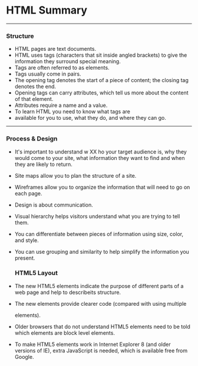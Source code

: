 # HTML Summary
---
### Structure
- HTML pages are text documents.
- HTML uses tags (characters that sit inside angled brackets) to give the information they surround special meaning.
- Tags are often referred to as elements.
- Tags usually come in pairs. 
- The opening tag denotes the start of a piece of content; the closing tag denotes the end.
- Opening tags can carry attributes, which tell us more about the content of that element.
- Attributes require a name and a value.
- To learn HTML you need to know what tags are
- available for you to use, what they do, and where they can go.
---
### Process & Design
- It's important to understand w XX ho your target audience is, 
  why they would come to your site, what information they want to find and when they are likely to return.
- Site maps allow you to plan the structure of a site.
- Wireframes allow you to organize the information that will need to go on each page.
- Design is about communication. 
- Visual hierarchy helps visitors understand what you are trying to tell them.
- You can differentiate between pieces of information using size, color, and style.
- You can use grouping and similarity to help simplify the information you present.
  
  
  ### HTML5 Layout
- The new HTML5 elements indicate the purpose of different parts of 
   a web page and help to describeits structure.
- The new elements provide clearer code (compared with using multiple <div> elements).
- Older browsers that do not understand HTML5 elements need to be told which elements are
  block level elements.
- To make HTML5 elements work in Internet Explorer 8 (and older versions of IE), extra JavaScript is needed,
  which is available free from Google.
